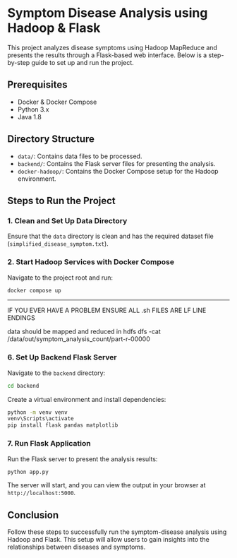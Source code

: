# Symptom Disease Analysis using Hadoop & Flask

This project analyzes disease symptoms using Hadoop MapReduce and presents the results through a Flask-based web interface. Below is a step-by-step guide to set up and run the project.

## Prerequisites

- Docker & Docker Compose
- Python 3.x
- Java 1.8

## Directory Structure

- `data/`: Contains data files to be processed.
- `backend/`: Contains the Flask server files for presenting the analysis.
- `docker-hadoop/`: Contains the Docker Compose setup for the Hadoop environment.

## Steps to Run the Project

### 1. Clean and Set Up Data Directory

Ensure that the `data` directory is clean and has the required dataset file (`simplified_disease_symptom.txt`).

### 2. Start Hadoop Services with Docker Compose

Navigate to the project root and run:

```sh
docker compose up
```

---

IF YOU EVER HAVE A PROBLEM ENSURE ALL .sh FILES ARE LF LINE ENDINGS

data should be mapped and reduced in hdfs dfs -cat /data/out/symptom_analysis_count/part-r-00000

### 6. Set Up Backend Flask Server

Navigate to the `backend` directory:

```sh
cd backend
```

Create a virtual environment and install dependencies:

```sh
python -m venv venv
venv\Scripts\activate
pip install flask pandas matplotlib
```

### 7. Run Flask Application

Run the Flask server to present the analysis results:

```sh
python app.py
```

The server will start, and you can view the output in your browser at `http://localhost:5000`.

## Conclusion

Follow these steps to successfully run the symptom-disease analysis using Hadoop and Flask. This setup will allow users to gain insights into the relationships between diseases and symptoms.
